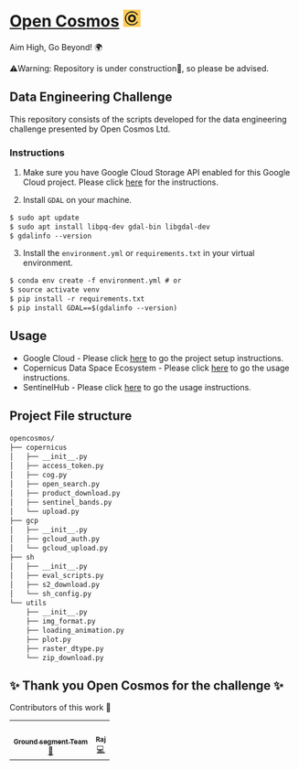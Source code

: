 # [Open Cosmos](https://www.open-cosmos.com/) <img src="./assets/logos/open_cosmos_logo.png" width="30" height="30">
Aim High, Go Beyond! 🌍

⚠️Warning: Repository is under construction🚧, so please be advised.

## Data Engineering Challenge
This repository consists of the scripts developed for the data engineering challenge presented by Open Cosmos Ltd.

### Instructions

1. Make sure you have Google Cloud Storage API enabled for this Google Cloud project. Please click [here](docs/google_cloud.md) for the instructions.

2. Install `GDAL` on your machine.

```
$ sudo apt update
$ sudo apt install libpq-dev gdal-bin libgdal-dev
$ gdalinfo --version
```

3. Install the `environment.yml` or `requirements.txt` in your virtual environment.

```
$ conda env create -f environment.yml # or
$ source activate venv
$ pip install -r requirements.txt
$ pip install GDAL==$(gdalinfo --version)
```

## Usage

* Google Cloud - Please click [here](./docs/GooglCloud_Instructions.md) to go the project setup instructions.
* Copernicus Data Space Ecosystem - Please click [here](./docs/CopernicusData_Instructions.md) to go the usage instructions.
* SentinelHub - Please click [here](./docs/SentinelHub_Instructions.md) to go the usage instructions.

## Project File structure

```
opencosmos/
├── copernicus
│   ├── __init__.py
│   ├── access_token.py
│   ├── cog.py
│   ├── open_search.py
│   ├── product_download.py
│   ├── sentinel_bands.py
│   └── upload.py
├── gcp
│   ├── __init__.py
│   ├── gcloud_auth.py
│   └── gcloud_upload.py
├── sh
│   ├── __init__.py
│   ├── eval_scripts.py
│   ├── s2_download.py
│   └── sh_config.py
└── utils
    ├── __init__.py
    ├── img_format.py
    ├── loading_animation.py
    ├── plot.py
    ├── raster_dtype.py
    └── zip_download.py
```

## ✨ Thank you Open Cosmos for the challenge ✨

Contributors of this work 👷

<table>
  <tbody>
    <tr>
      <td align="center"><a href="https://www.open-cosmos.com/"><img src="https://media.licdn.com/dms/image/C560BAQEyGxkRca65Wg/company-logo_200_200/0/1630649632519/opencosmos_logo?e=1707955200&v=beta&t=NEu63PndobhMvC2JedcX1uVUTz9bxThWsKQqtJioyZo" width="100px;" alt=""/><br /><sub><b>Ground segment Team</b></sub></a><br /><a href="#projectManagement-OC" title="Project Management">📆</a></td>
      <td align="center"><a href="https://github.com/vrym2"><img src="https://avatars.githubusercontent.com/u/93340339?v=4?s=100" width="100px;" alt=""/><br /><sub><b>Raj</b></sub></a><br /><a href="https://github.com/SpaceParkLeicester/Planet/commits?author=vrym2" title="Code">💻</a></td>
    </tr>
  </tbody>
</table>
